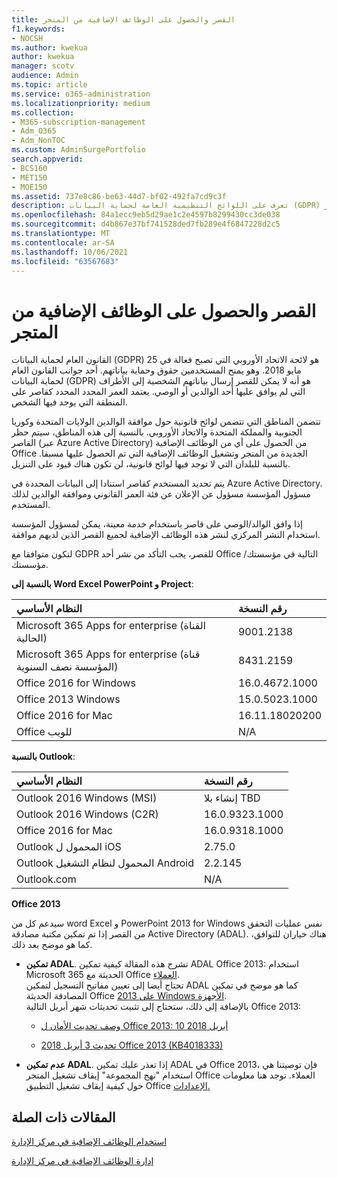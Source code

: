 ```yaml
---
title: القصر والحصول على الوظائف الإضافية من المتجر
f1.keywords:
- NOCSH
ms.author: kwekua
author: kwekua
manager: scotv
audience: Admin
ms.topic: article
ms.service: o365-administration
ms.localizationpriority: medium
ms.collection:
- M365-subscription-management
- Adm_O365
- Adm_NonTOC
ms.custom: AdminSurgePortfolio
search.appverid:
- BCS160
- MET150
- MOE150
ms.assetid: 737e8c86-be63-44d7-bf02-492fa7cd9c3f
description: تعرف على اللوائح التنظيمية العامة لحماية البيانات (GDPR) التي تحكم البيانات الشخصية للقصر.
ms.openlocfilehash: 84a1ecc9eb5d29ae1c2e4597b8299430cc3de038
ms.sourcegitcommit: d4b867e37bf741528ded7fb289e4f6847228d2c5
ms.translationtype: MT
ms.contentlocale: ar-SA
ms.lasthandoff: 10/06/2021
ms.locfileid: "63567683"
---
```

# <a name="minors-and-acquiring-add-ins-from-the-store"></a>القصر والحصول على الوظائف الإضافية من المتجر

القانون العام لحماية البيانات (GDPR) هو لائحة الاتحاد الأوروبي التي تصبح فعالة في 25 مايو 2018. وهو يمنح المستخدمين حقوق وحماية بياناتهم. أحد جوانب القانون العام لحماية البيانات (GDPR) هو أنه لا يمكن للقصر إرسال بياناتهم الشخصية إلى الأطراف التي لم يوافق عليها أحد الوالدين أو الوصي. يعتمد العمر المحدد المحدد كقاصر على المنطقة التي يوجد فيها الشخص.
  
تتضمن المناطق التي تتضمن لوائح قانونية حول موافقة الوالدين الولايات المتحدة وكوريا الجنوبية والمملكة المتحدة والاتحاد الأوروبي. بالنسبة إلى هذه المناطق، سيتم حظر القاصر (عبر Azure Active Directory) من الحصول على أي من الوظائف الإضافية Office الجديدة من المتجر وتشغيل الوظائف الإضافية التي تم الحصول عليها مسبقا. بالنسبة للبلدان التي لا توجد فيها لوائح قانونية، لن تكون هناك قيود على التنزيل.
  
يتم تحديد المستخدم كقاصر استنادا إلى البيانات المحددة في Azure Active Directory. مسؤول المؤسسة مسؤول عن الإعلان عن فئة العمر القانوني وموافقة الوالدين لذلك المستخدم.
  
إذا وافق الوالد/الوصي على قاصر باستخدام خدمة معينة، يمكن لمسؤول المؤسسة استخدام النشر المركزي لنشر هذه الوظائف الإضافية لجميع القصر الذين لديهم موافقة.
  
لتكون متوافقا مع GDPR للقصر، يجب التأكد من نشر أحد Office التالية في مؤسستك/مؤسستك.
 
 **بالنسبة إلى Word Excel PowerPoint و Project**: 

|**النظام الأساسي** <br/> |**رقم النسخة** <br/> |
|:-----|:-----|
|Microsoft 365 Apps for enterprise (القناة الحالية)  <br/> |9001.2138   <br/> |
|Microsoft 365 Apps for enterprise (قناة المؤسسة نصف السنوية)  <br/> |8431.2159  <br/> |
|Office 2016 for Windows  <br/> |16.0.4672.1000  <br/> |
|Office 2013 Windows  <br/> |15.0.5023.1000  <br/> |
|Office 2016 for Mac  <br/> |16.11.18020200  <br/> |
|Office للويب  <br/> |N/A  <br/> |
   
 **بالنسبة Outlook**: 
  
|**النظام الأساسي** <br/> |**رقم النسخة** <br/> |
|:-----|:-----|
|Outlook 2016 Windows (MSI)  <br/> |إنشاء بلا TBD  <br/> |
|Outlook 2016 Windows (C2R)  <br/> |16.0.9323.1000  <br/> |
|Office 2016 for Mac  <br/> |16.0.9318.1000  <br/> |
|Outlook المحمول ل iOS  <br/> |2.75.0  <br/> |
|Outlook المحمول لنظام التشغيل Android  <br/> |2.2.145  <br/> |
|Outlook.com  <br/> |N/A  <br/> |

 **Office 2013**
  
سيدعم كل من word Excel و PowerPoint 2013 for Windows نفس عمليات التحقق من القصر إذا تم تمكين مكتبة مصادقة Active Directory (ADAL). هناك خياران للتوافق، كما هو موضح بعد ذلك.
  
- **تمكين ADAL**. تشرح هذه المقالة كيفية تمكين ADAL Office 2013: استخدام Microsoft 365 الحديثة مع Office [العملاء](../../enterprise/modern-auth-for-office-2013-and-2016.md).<br/>تحتاج أيضا إلى تعيين مفاتيح التسجيل لتمكين ADAL كما هو موضح في تمكين المصادقة الحديثة Office [2013 على Windows الأجهزة](../security-and-compliance/enable-modern-authentication.md).<br/>بالإضافة إلى ذلك، ستحتاج إلى تثبيت تحديثات شهر أبريل التالية Office 2013:
    
  - [وصف تحديث الأمان ل Office 2013: 10 أبريل 2018](https://support.microsoft.com/help/4018330/description-of-the-security-update-for-office-2013-april-10-2018)
    
  - [تحديث 3 أبريل 2018 Office 2013 (KB4018333)](https://support.microsoft.com/help/4018333/april-3-2018-update-for-office-2013-kb4018333)
    
- **عدم تمكين ADAL**. إذا تعذر عليك تمكين ADAL في Office 2013، فإن توصيتنا هي استخدام "نهج المجموعة" إيقاف تشغيل المتجر Office العملاء. توجد هنا معلومات حول كيفية إيقاف تشغيل التطبيق Office [الإعدادات.](/previous-versions/office/office-2013-resource-kit/cc178992(v=office.15))

## <a name="related-articles"></a>المقالات ذات الصلة

[استخدام الوظائف الإضافية في مركز الإدارة](./manage-deployment-of-add-ins.md)

[إدارة الوظائف الإضافية في مركز الإدارة](./manage-addins-in-the-admin-center.md)
